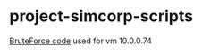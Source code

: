# project-simcorp-scripts

[BruteForce code](https://github.com/crimsec/project-simcorp-scripts/wiki/Python-BruteForce-Code-for-IP-10.0.0.74) used for vm 10.0.0.74
